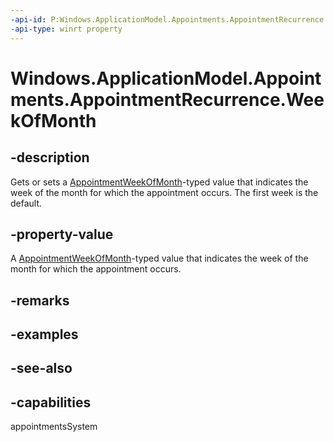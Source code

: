 ```yaml
---
-api-id: P:Windows.ApplicationModel.Appointments.AppointmentRecurrence.WeekOfMonth
-api-type: winrt property
---
```


<!-- Property syntax
public Windows.ApplicationModel.Appointments.AppointmentWeekOfMonth WeekOfMonth { get;  set; }
-->

# Windows.ApplicationModel.Appointments.AppointmentRecurrence.WeekOfMonth

## -description
Gets or sets a [AppointmentWeekOfMonth](appointmentweekofmonth.md)-typed value that indicates the week of the month for which the appointment occurs. The first week is the default.

## -property-value
A [AppointmentWeekOfMonth](appointmentweekofmonth.md)-typed value that indicates the week of the month for which the appointment occurs.

## -remarks

## -examples

## -see-also

## -capabilities
appointmentsSystem
